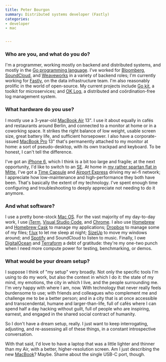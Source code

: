 ```yaml
---
title: Peter Bourgon
summary: Distributed systems developer (Fastly)
categories:
- developer
- mac


---
```


### Who are you, and what do you do?

I'm a programmer, working mostly on backend and distributed systems, and mostly in the [Go programming language][go]. I've worked for [Bloomberg](https://bloomberg.com/ "A business news site."), [SoundCloud][], and [Weaveworks](https://www.weave.works/ "A software company.") in a variety of backend roles; I'm currently working for [Fastly][], on the data infrastructure team. I'm also reasonably prolific in the world of open-source. My current projects include [Go kit][go-kit], a toolkit for microservices; and [OK Log][ok-log], a distributed and coördination-free log management system.

### What hardware do you use?

I mostly use a 3-year-old [MacBook Air][macbook-air] 13". I use it about equally in cafés and restaurants around Berlin, and connected to a monitor at home or in a coworking space. It strikes the right balance of low weight, usable screen size, great battery life, and sufficient horsepower. I also have a corporate-issued [MacBook Pro][macbook-pro] 13" that's permanently attached to my monitor at home: a sort of pseudo-desktop, with its own trackpad and keyboard. To be honest, I can't tell the difference.

I've got an [iPhone 6][iphone-6], which I think is a bit too large and fragile; at the next opportunity, I'd like to switch to an [SE][iphone-se]. At home in [my rather spartan flat in Mitte](https://peter.bourgon.org/berlin-flat/ "Photos of Peter's flat in Berlin."), I've got a [Time Capsule][time-capsule] and [Airport Express][airport-express] driving my wi-fi network; I appreciate how low-maintenance and high-performance they both have been. That's basically the extent of my technology. I've spent enough time configuring and troubleshooting to deeply appreciate not needing to do it anymore.

### And what software?

I use a pretty bone-stock [Mac OS][macos]. For the vast majority of my day-to-day work, I use [iTerm][iterm2], [Visual Studio Code][visual-studio-code], and [Chrome][]. I also use [Homebrew][] and [Homebrew Cask][homebrew-cask] to manage my applications; [Dropbox][] to manage some of my files; [f.lux][] to let me sleep at night; [SizeUp][] to move my windows around; and [Spotify][] and SoundCloud to listen to music. Finally, I owe [DigitalOcean][] and [Terraform][] a debt of gratitude: they're my one-two punch when I need more compute power for testing, benchmarking, or demos.

### What would be your dream setup?

I suppose I think of "my setup" very broadly. Not only the specific tools I'm using to do my work, but also the context in which I do it: the state of my mind, my emotions, the city in which I live, and the people surrounding me. I'm very happy with where I am, now. With technology that never really feels burdensome to use; with friends and colleagues who complement me and challenge me to be a better person; and in a city that is at once accessible and transcendental, humane and larger-than-life, full of cafés where I can spend half a day hacking without guilt, full of people who are inspiring, earnest, and engaged in the shared social contract of humanity.

So I don't have a dream setup, really. I just want to keep interrogating, adjusting, and re-assessing all of these things, in a constant introspective conversation.

With that said, I'd love to have a laptop that was a little lighter and thinner than my Air, with a better, higher-resolution screen. Am I just describing the new [MacBook][macbook.2]? Maybe. Shame about the single USB-C port, though.

[airport-express]: https://www.apple.com/airport-express/ "A small wireless access point."
[iphone-6]: https://en.wikipedia.org/wiki/IPhone_6 "A smartphone."
[iphone-se]: https://en.wikipedia.org/wiki/IPhone_SE "A 4 inch smartphone."
[macbook-air]: https://www.apple.com/macbook-air/ "A very thin laptop."
[macbook-pro]: https://www.apple.com/macbook-pro/ "A laptop."
[macbook.2]: https://en.wikipedia.org/wiki/MacBook_(2015_version) "A very thin 12 inch laptop."
[time-capsule]: https://www.apple.com/airport-time-capsule/ "A WiFi access point and backup system."
[chrome]: https://www.google.com/intl/en/chrome/browser/ "A WebKit-based browser, where each tab runs in its own thread."
[digitalocean]: https://www.digitalocean.com/ "An SSD-based web hosting service."
[dropbox]: https://www.dropbox.com/ "Online syncing and storage."
[f.lux]: https://justgetflux.com/ "A tool to make the colour of your screen adapt to the current time of day."
[fastly]: https://fastly.com/ "A CDN."
[go-kit]: https://gokit.io/ "A microservices toolkit for Go."
[go]: https://golang.org/ "A compiled programming language."
[homebrew-cask]: https://github.com/caskroom/homebrew-cask "A command-line tool for installing Mac applications."
[homebrew]: http://brew.sh "Command-line package manager for Mac OS X."
[iterm2]: https://iterm2.com/ "An alternative terminal application for Mac OS X."
[macos]: https://en.wikipedia.org/wiki/MacOS "An operating system for Mac hardware."
[ok-log]: https://github.com/oklog/oklog/ "A distributed log management tool."
[sizeup]: http://www.irradiatedsoftware.com/sizeup/ "Mac software for arranging windows."
[soundcloud]: https://soundcloud.com/ "An audio creation and sharing service."
[spotify]: https://www.spotify.com/us/ "A music streaming service."
[terraform]: https://www.terraform.io/ "A tool for managing computer infrastructure."
[visual-studio-code]: https://code.visualstudio.com/ "A development IDE."
